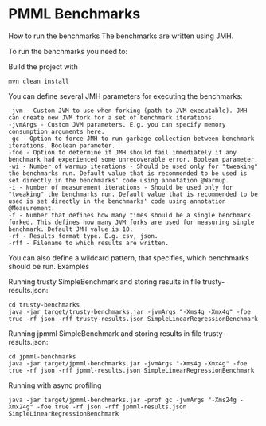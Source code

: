 PMML Benchmarks
===============

How to run the benchmarks
The benchmarks are written using JMH.

To run the benchmarks you need to:

Build the project with 
    
    mvn clean install

You can define several JMH parameters for executing the benchmarks:

    -jvm - Custom JVM to use when forking (path to JVM executable). JMH can create new JVM fork for a set of benchmark iterations.
    -jvmArgs - Custom JVM parameters. E.g. you can specify memory consumption arguments here.
    -gc - Option to force JMH to run garbage collection between benchmark iterations. Boolean parameter.
    -foe - Option to determine if JMH should fail immediately if any benchmark had experienced some unrecoverable error. Boolean parameter.
    -wi - Number of warmup iterations - Should be used only for "tweaking" the benchmarks run. Default value that is recommended to be used is set directly in the benchmarks' code using annotation @Warmup.
    -i - Number of measurement iterations - Should be used only for "tweaking" the benchmarks run. Default value that is recommended to be used is set directly in the benchmarks' code using annotation @Measurement.
    -f - Number that defines how many times should be a single benchmark forked. This defines how many JVM forks are used for measuring single benchmark. Default JMH value is 10.
    -rf - Results format type. E.g. csv, json.
    -rff - Filename to which results are written.

You can also define a wildcard pattern, that specifies, which benchmarks should be run.
Examples

Running trusty SimpleBenchmark and storing results in file trusty-results.json:

    cd trusty-benchmarks
    java -jar target/trusty-benchmarks.jar -jvmArgs "-Xms4g -Xmx4g" -foe true -rf json -rff trusty-results.json SimpleLinearRegressionBenchmark

Running jpmml SimpleBenchmark and storing results in file trusty-results.json:

    cd jpmml-benchmarks
    java -jar target/jpmml-benchmarks.jar -jvmArgs "-Xms4g -Xmx4g" -foe true -rf json -rff jpmml-results.json SimpleLinearRegressionBenchmark

Running with async profiling 

    java -jar target/jpmml-benchmarks.jar -prof gc -jvmArgs "-Xms24g -Xmx24g" -foe true -rf json -rff jpmml-results.json SimpleLinearRegressionBenchmark